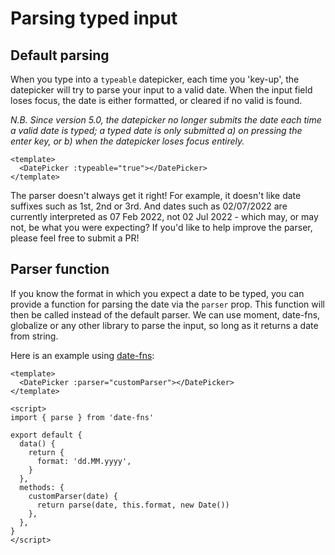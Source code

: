 # Parsing typed input

## Default parsing
When you type into a `typeable` datepicker, each time you 'key-up', the datepicker
will try to parse your input to a valid date. When the input field loses focus, the
date is either formatted, or cleared if no valid is found.

*N.B. Since version 5.0, the datepicker no longer submits the date each time a valid date
is typed; a typed date is only submitted a) on pressing the enter key, or b) when
the datepicker loses focus entirely.*


```vue
<template>
  <DatePicker :typeable="true"></DatePicker>
</template>
```
The parser doesn't always get it right! For example, it doesn't like date
suffixes such as 1st, 2nd or 3rd. And dates such as 02/07/2022 are currently
interpreted as 07 Feb 2022, not 02 Jul 2022 - which may, or may not, be what
you were expecting? If you'd like to help improve the parser, please feel free
to submit a PR!

## Parser function

If you know the format in which you expect a date to be typed, you can provide a
function for parsing the date via the `parser` prop. This function will then be
called instead of the default parser. We can use moment, date-fns, globalize or
any other library to parse the input, so long as it returns a date from string.

Here is an example using [date-fns](https://date-fns.org/):

```vue
<template>
  <DatePicker :parser="customParser"></DatePicker>
</template>

<script>
import { parse } from 'date-fns'

export default {
  data() {
    return {
      format: 'dd.MM.yyyy',
    }
  },
  methods: {
    customParser(date) {
      return parse(date, this.format, new Date())
    },
  },
}
</script>
```
